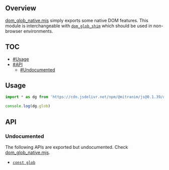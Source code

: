 ## Overview

[dom_glob_native.mjs](../dom_glob_native.mjs) simply exports some native DOM features. This module is interchangeable with [`dom_glob_shim`](dom_glob_shim_readme.md) which should be used in non-browser environments.

## TOC

* [#Usage](#usage)
* [#API](#api)
  * [#Undocumented](#undocumented)

## Usage

```js
import * as dg from 'https://cdn.jsdelivr.net/npm/@mitranim/js@0.1.39/dom_glob_native.mjs'

console.log(dg.glob)
```

## API

### Undocumented

The following APIs are exported but undocumented. Check [dom_glob_native.mjs](../dom_glob_native.mjs).

  * [`const glob`](../dom_glob_native.mjs#L6)
